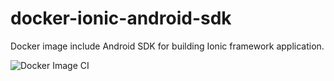 # docker-ionic-android-sdk
Docker image include Android SDK for building Ionic framework application.

![Docker Image CI](https://github.com/cagianx/docker-ionic-android/workflows/Docker%20Image%20CI/badge.svg?branch=master)


